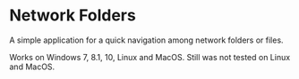 # Network Folders

A simple application for a quick navigation among network folders or files.

Works on Windows 7, 8.1, 10, Linux and MacOS.
Still was not tested on Linux and MacOS.
